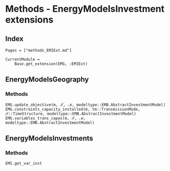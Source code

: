 # Methods - EnergyModelsInvestment extensions

## Index

```@index
Pages = ["methods_EMIExt.md"]
```

```@meta
CurrentModule =
    Base.get_extension(EMG, :EMIExt)
```

## EnergyModelsGeography

### Methods

```@docs
EMG.update_objective(m, 𝒯, ℳ, modeltype::EMB.AbstractInvestmentModel)
EMG.constraints_capacity_installed(m, tm::TransmissionMode, 𝒯::TimeStructure, modeltype::EMB.AbstractInvestmentModel)
EMG.variables_trans_capex(m, 𝒯, ℳ, modeltype::EMB.AbstractInvestmentModel)
```

## EnergyModelsInvestments

### Methods

```@docs
EMI.get_var_inst
```
